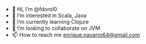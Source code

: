 - 👋 Hi, I’m @fdorol0
- 👀 I’m interested in Scala, Java
- 🌱 I’m currently learning Clojure
- 💞️ I’m looking to collaborate on JVM
- 📫 How to reach me enrique.navarro64@gmail.com

<!---
fdorol0/fdorol0 is a ✨ special ✨ repository because its `README.md` (this file) appears on your GitHub profile.
You can click the Preview link to take a look at your changes.
--->
